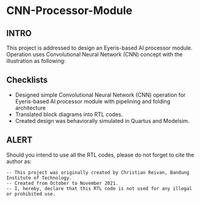 # CNN-Processor-Module

## INTRO
This project is addressed to design an Eyeris-based AI processor module. Operation uses Convolutional Neural Network (CNN) concept with the illustration as following:

<div style="text-align: center;><img width="264" alt="CNN Illustration" src="https://user-images.githubusercontent.com/53311342/148110221-086c58b1-9de2-43b4-a96f-3122fe8cc157.png"></div>


## Checklists

- Designed simple Convolutional Neural Network (CNN) operation for Eyeris-based AI processor module with pipelining and folding architecture
- Translated block diagrams into RTL codes.
- Created design was behaviorally simulated in Quartus and Modelsim.

## ALERT
Should you intend to use all the RTL codes, please do not forget to cite the author as:

    -- This project was originally created by Christian Reivan, Bandung Institute of Technology.   
    -- Created from October to November 2021.
    -- I, hereby, declare that this RTL code is not used for any illegal or prohibited use.   
    


